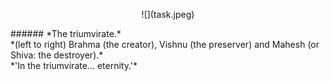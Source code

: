 <html><p align="center"> ![](task.jpeg) </p></html>
###### *The triumvirate.*<br>*(left to right) Brahma (the creator), Vishnu (the preserver) and Mahesh (or Shiva: the destroyer).*<br>*'In the triumvirate... eternity.'*

